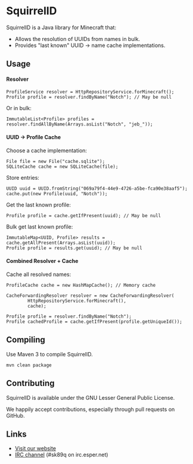 SquirrelID
==========

SquirrelID is a Java library for Minecraft that:

* Allows the resolution of UUIDs from names in bulk.
* Provides "last known" UUID -> name cache implementations.

Usage
-----

#### Resolver

    ProfileService resolver = HttpRepositoryService.forMinecraft();
    Profile profile = resolver.findByName("Notch"); // May be null

Or in bulk:

	ImmutableList<Profile> profiles = resolver.findAllByName(Arrays.asList("Notch", "jeb_"));

#### UUID -> Profile Cache

Choose a cache implementation:

	File file = new File("cache.sqlite");
    SQLiteCache cache = new SQLiteCache(file);

Store entries:

	UUID uuid = UUID.fromString("069a79f4-44e9-4726-a5be-fca90e38aaf5");
    cache.put(new Profile(uuid, "Notch"));

Get the last known profile:

	Profile profile = cache.getIfPresent(uuid); // May be null

Bulk get last known profile:

	ImmutableMap<UUID, Profile> results = cache.getAllPresent(Arrays.asList(uuid));
    Profile profile = results.get(uuid); // May be null

#### Combined Resolver + Cache

Cache all resolved names:

    ProfileCache cache = new HashMapCache(); // Memory cache

    CacheForwardingResolver resolver = new CacheForwardingResolver(
            HttpRepositoryService.forMinecraft(),
            cache);

    Profile profile = resolver.findByName("Notch");
    Profile cachedProfile = cache.getIfPresent(profile.getUniqueId());

Compiling
---------

Use Maven 3 to compile SquirrelID.

    mvn clean package

Contributing
------------

SquirrelID is available under the GNU Lesser General Public License.

We happily accept contributions, especially through pull requests on GitHub.

Links
-----

* [Visit our website](http://www.enginehub.org/)
* [IRC channel](http://skq.me/irc/irc.esper.net/sk89q/) (#sk89q on irc.esper.net)